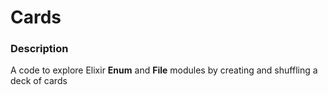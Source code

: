 # Cards

### Description
A code to explore Elixir **Enum** and **File** modules by creating and shuffling a deck of cards

